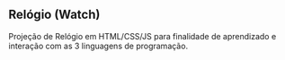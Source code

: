 ## Relógio (Watch)
Projeção de Relógio em HTML/CSS/JS para finalidade de aprendizado e interação com as 3 linguagens de programação.
